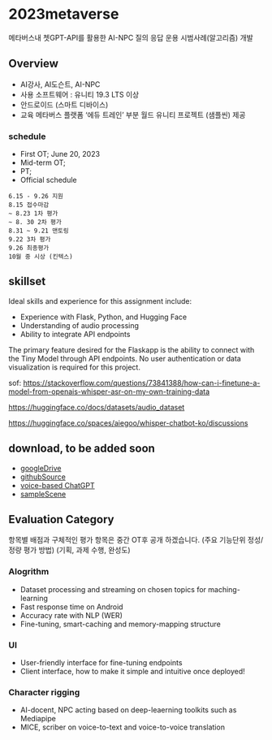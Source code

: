 # 2023metaverse
메타버스내 쳇GPT-API를 활용한 AI-NPC 질의 응답 운용 시범사례(알고리즘) 개발
## Overview
- AI강사, AI도슨트, AI-NPC
- 사용 소프트웨어 : 유니티 19.3 LTS 이상
- 안드로이드 (스마트 디바이스)
- 교육 메타버스 플랫폼 ‘에듀 트레인’ 부분 월드 유니티 프로젝트 (샘플씬) 제공

### schedule
- First OT; June 20, 2023
- Mid-term OT;
- PT;
- Official schedule
```
6.15 - 9.26 지원
8.15 접수마감
~ 8.23 1차 평가
~ 8. 30 2차 평가
8.31 ~ 9.21 맨토링
9.22 3차 평가
9.26 최종평가
10월 중 시상 (킨텍스)
```
## skillset
Ideal skills and experience for this assignment include:
- Experience with Flask, Python, and Hugging Face
- Understanding of audio processing
- Ability to integrate API endpoints

The primary feature desired for the Flaskapp is the ability to connect with the Tiny Model through API endpoints. No user authentication or data visualization is required for this project.

sof: https://stackoverflow.com/questions/73841388/how-can-i-finetune-a-model-from-openais-whisper-asr-on-my-own-training-data

https://huggingface.co/docs/datasets/audio_dataset

https://huggingface.co/spaces/aiegoo/whisper-chatbot-ko/discussions

## download, to be added soon
- [googleDrive](https://drive.google.com/file/d/1My8fqpkPFuwVaoc8ha7zZlrRdB0RkFcB/view?usp=drive_link)
- [githubSource](https://github.com/uconcreative/2023metaverse)
- [voice-based ChatGPT]()
- [sampleScene](https://github.com/uconcreative/2023metaverse/issues/1#issue-1764409985)

## Evaluation Category
항목별 배점과 구체적인 평가 항목은 중간 OT후 공개 하겠습니다. (주요 기능단위 정성/정량 평가 방법)
(기획, 과제 수행, 완성도)
### Alogrithm
- Dataset processing and streaming on chosen topics for maching-learning
- Fast response time on Android
- Accuracy rate with NLP (WER)
- Fine-tuning, smart-caching and memory-mapping structure
### UI
- User-friendly interface for fine-tuning endpoints
- Client interface, how to make it simple and intuitive once deployed!

### Character rigging
- AI-docent, NPC acting based on deep-leaerning toolkits such as Mediapipe
- MICE, scriber on voice-to-text and voice-to-voice translation


